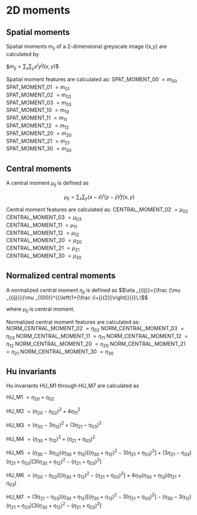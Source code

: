 # 2D moments

## Spatial moments

Spatial moments $m_{ij}$ of a 2-dimensional greyscale image  I(x,y) are calculated by

$$m_{{ij}}=\sum _{x}\sum _{y}x^{i}y^{j}I(x,y)\$$

Spatial moment features are calculated as:
SPAT_MOMENT_00 $=m_{00}$    
SPAT_MOMENT_01 $=m_{01}$    
SPAT_MOMENT_02 $=m_{02}$    
SPAT_MOMENT_03 $=m_{03}$    
SPAT_MOMENT_10 $=m_{10}$    
SPAT_MOMENT_11 $=m_{11}$    
SPAT_MOMENT_12 $=m_{12}$    
SPAT_MOMENT_20 $=m_{20}$    
SPAT_MOMENT_21 $=m_{21}$    
SPAT_MOMENT_30 $=m_{30}$    

## <a name="#abcde">Central moments</a>

A central moment $\mu_{ij}$ is defined as 

$$\mu _{{ij}}=\sum _{{x}}\sum _{{y}}(x-{\bar  {x}})^{i}(y-{\bar  {y}})^{j}f(x,y)$$

Central moment features are calculated as:
CENTRAL_MOMENT_02 $=\mu_{02}$   
CENTRAL_MOMENT_03 $=\mu_{03}$   
CENTRAL_MOMENT_11 $=\mu_{11}$   
CENTRAL_MOMENT_12 $=\mu_{12}$   
CENTRAL_MOMENT_20 $=\mu_{20}$   
CENTRAL_MOMENT_21 $=\mu_{21}$   
CENTRAL_MOMENT_30 $=\mu_{20}$   

## Normalized central moments

A normalized central moment $\eta _{ij}$ is defined as 
$$\eta _{{ij}}={\frac  {\mu _{{ij}}}{\mu _{{00}}^{{\left(1+{\frac  {i+j}{2}}\right)}}}}\,\$$

where $\mu _{{ij}}$ is central moment.

Normalized central moment features are calculated as:
NORM_CENTRAL_MOMENT_02 $=\eta _{{02}}$
NORM_CENTRAL_MOMENT_03 $=\eta _{{03}}$
NORM_CENTRAL_MOMENT_11 $=\eta _{{11}}$
NORM_CENTRAL_MOMENT_12 $=\eta _{{12}}$
NORM_CENTRAL_MOMENT_20 $=\eta _{{20}}$
NORM_CENTRAL_MOMENT_21 $=\eta _{{21}}$
NORM_CENTRAL_MOMENT_30 $=\eta _{{30}}$

## Hu invariants
Hu invariants HU_M1 through HU_M7 are calculated as

HU_M1 $=\eta _{{20}}+\eta _{{02}}$

HU_M2 $=(\eta _{{20}}-\eta _{{02}})^{2}+4\eta _{{11}}^{2}$

HU_M3 $=(\eta _{{30}}-3\eta _{{12}})^{2}+(3\eta _{{21}}-\eta _{{03}})^{2}$

HU_M4 $=(\eta _{{30}}+\eta _{{12}})^{2}+(\eta _{{21}}+\eta _{{03}})^{2}$

HU_M5 $=(\eta _{{30}}-3\eta _{{12}})(\eta _{{30}}+\eta _{{12}})[(\eta _{{30}}+\eta _{{12}})^{2}-3(\eta _{{21}}+\eta _{{03}})^{2}]+(3\eta _{{21}}-\eta _{{03}})(\eta _{{21}}+\eta _{{03}})[3(\eta _{{30}}+\eta _{{12}})^{2}-(\eta _{{21}}+\eta _{{03}})^{2}]$

HU_M6 $=(\eta _{{20}}-\eta _{{02}})[(\eta _{{30}}+\eta _{{12}})^{2}-(\eta _{{21}}+\eta _{{03}})^{2}]+4\eta _{{11}}(\eta _{{30}}+\eta _{{12}})(\eta _{{21}}+\eta _{{03}})$

HU_M7 $=(3\eta _{{21}}-\eta _{{03}})(\eta _{{30}}+\eta _{{12}})[(\eta _{{30}}+\eta _{{12}})^{2}-3(\eta _{{21}}+\eta _{{03}})^{2}]-(\eta _{{30}}-3\eta _{{12}})(\eta _{{21}}+\eta _{{03}})[3(\eta _{{30}}+\eta _{{12}})^{2}-(\eta _{{21}}+\eta _{{03}})^{2}]$

